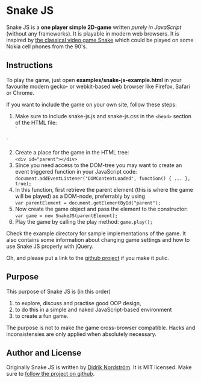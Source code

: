 Snake JS
========
Snake JS is a **one player simple 2D-game** written *purely in JavaScript* (without any frameworks). It is playable in modern web browsers. It is inspired by [the classical video game Snake][1] which could be played on some Nokia cell phones from the 90's.

Instructions
------------
To play the game, just open **examples/snake-js-example.html** in your favourite modern gecko- or webkit-based web browser like Firefox, Safari or Chrome.

If you want to include the game on your own site, follow these steps:

1.	Make sure to include snake-js.js and snake-js.css in the `<head>` section of the HTML file:  
`<link href="../snake-js.css" rel="stylesheet" />
<script src="../snake-js.js" type="text/javascript"></script>`
2.	Create a place for the game in the HTML tree:  
`<div id="parent"></div>`
3.	Since you need access to the DOM-tree you may want to create an event triggered function in your JavaScript code:  
`document.addEventListener("DOMContentLoaded", function() { ... }, true);`
4.	In this function, first retrieve the parent element (this is where the game will be played) as a DOM-node, preferrably by using  
`var parentElement = document.getElementById("parent");`
5.	Now create the game object and pass the element to the constructor:  
`var game = new SnakeJS(parentElement);`
6.	Play the game by calling the play method: `game.play();`

Check the example directory for sample implementations of the game. It also contains some information about changing game settings and how to use Snake JS properly with jQuery.

Oh, and please put a link to the [github project][3] if you make it pulic.

Purpose
-------
This purpose of Snake JS is (in this order)

1.	to explore, discuss and practise good OOP design,
2.	to do this in a simple and naked JavaScript-based environment
3.	to create a fun game.

The purpose is not to make the game cross-browser compatible. Hacks and inconsistensies are only applied when absolutely necessary.

Author and License
-----------
Originally Snake JS is written by [Didrik Nordström][2]. It is MIT licensed. Make sure to [follow the project on github][3].

[1]: http://en.wikipedia.org/wiki/Snake_(video_game)
[2]: http://betamos.se/
[3]: http://github.com/betamos/Snake-JS
